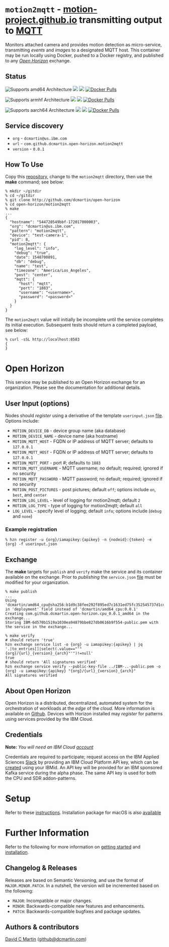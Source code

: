# `motion2mqtt` - [motion-project.github.io][motion-project-io] transmitting output to [MQTT][mqtt-org]

[mqtt-org]: http://mqtt.org/
[motion-project-io]: https://motion-project.github.io/

Monitors attached camera and provides motion detection as micro-service, transmitting _events_ and _images_ to a designated MQTT host.  This container may be run locally using Docker, pushed to a Docker registry, and published to any [_Open Horizon_][open-horizon] exchange.

## Status

![Supports amd64 Architecture][amd64-shield]
[![](https://images.microbadger.com/badges/image/dcmartin/amd64_motion2mqtt-beta.svg)](https://microbadger.com/images/dcmartin/amd64_motion2mqtt-beta "Get your own image badge on microbadger.com")
[![](https://images.microbadger.com/badges/version/dcmartin/amd64_motion2mqtt-beta.svg)](https://microbadger.com/images/dcmartin/amd64_motion2mqtt-beta "Get your own version badge on microbadger.com")
[![Docker Pulls][pulls-amd64]][docker-amd64]

[docker-amd64]: https://hub.docker.com/r/dcmartin/amd64_motion2mqtt-beta
[pulls-amd64]: https://img.shields.io/docker/pulls/dcmartin/amd64_motion2mqtt-beta.svg

![Supports armhf Architecture][arm-shield]
[![](https://images.microbadger.com/badges/image/dcmartin/arm_motion2mqtt-beta.svg)](https://microbadger.com/images/dcmartin/arm_motion2mqtt-beta "Get your own image badge on microbadger.com")
[![](https://images.microbadger.com/badges/version/dcmartin/arm_motion2mqtt-beta.svg)](https://microbadger.com/images/dcmartin/arm_motion2mqtt-beta "Get your own version badge on microbadger.com")
[![Docker Pulls][pulls-arm]][docker-arm]

[docker-arm]: https://hub.docker.com/r/dcmartin/arm_motion2mqtt-beta
[pulls-arm]: https://img.shields.io/docker/pulls/dcmartin/arm_motion2mqtt-beta.svg

![Supports aarch64 Architecture][arm64-shield]
[![](https://images.microbadger.com/badges/image/dcmartin/arm64_motion2mqtt-beta.svg)](https://microbadger.com/images/dcmartin/arm64_motion2mqtt-beta "Get your own image badge on microbadger.com")
[![](https://images.microbadger.com/badges/version/dcmartin/arm64_motion2mqtt-beta.svg)](https://microbadger.com/images/dcmartin/arm64_motion2mqtt-beta "Get your own version badge on microbadger.com")
[![Docker Pulls][pulls-arm64]][docker-arm64]

[docker-arm64]: https://hub.docker.com/r/dcmartin/arm64_motion2mqtt-beta
[pulls-arm64]: https://img.shields.io/docker/pulls/dcmartin/arm64_motion2mqtt-beta.svg

[arm64-shield]: https://img.shields.io/badge/aarch64-yes-green.svg
[amd64-shield]: https://img.shields.io/badge/amd64-yes-green.svg
[arm-shield]: https://img.shields.io/badge/armhf-yes-green.svg

## Service discovery
+ `org` - `dcmartin@us.ibm.com`
+ `url` - `com.github.dcmartin.open-horizon.motion2mqtt`
+ `version` - `0.0.1`

## How To Use

Copy this [repository][repository], change to the `motion2mqtt` directory, then use the **make** command; see below:

```
% mkdir ~/gitdir
% cd ~/gitdir
% git clone http://github.com/dcmartin/open-horizon
% cd open-horizon/motion2mqtt
% make
...
{
  "hostname": "544720549bbf-172017000003",
  "org": "dcmartin@us.ibm.com",
  "pattern": "motion2mqtt",
  "device": "test-camera-1",
  "pid": 8,
  "motion2mqtt": {
    "log_level": "info",
    "debug": "true",
    "date": 1548700891,
    "db": "debug",
    "name": "test",
    "timezone": "America/Los_Angeles",
    "post": "center",
    "mqtt": {
      "host": "mqtt",
      "port": "1883",
      "username": "<username>",
      "password": "<password>"
    }
  }
}

```
The `motion2mqtt` value will initially be incomplete until the service completes its initial execution.  Subsequent tests should return a completed payload, see below:
```
% curl -sSL http://localhost:8583
{
}
```

# Open Horizon

This service may be published to an Open Horizon exchange for an organization.  Please see the documentation for additional details.

## User Input (options)
Nodes should _register_ using a derivative of the template `userinput.json` [file][userinput].  Options include:
+ `MOTION_DEVICE_DB` - device group name (aka database)
+ `MOTION_DEVICE_NAME` - device name (aka hostname)
+ `MOTION_MQTT_HOST` - FQDN or IP address of MQTT server; defaults to `127.0.0.1`
+ `MOTION_MQTT_HOST` - FQDN or IP address of MQTT server; defaults to `127.0.0.1`
+ `MOTION_MQTT_PORT` - port #; defaults to `1883`
+ `MOTION_MQTT_USERNAME` - MQTT username; no default; required; ignored if no security
+ `MOTION_MQTT_PASSWORD` - MQTT password; no default; required; ignored if no security
+ `MOTION_POST_PICTURES` - post pictures; default `off`; options include `on`, `best`, and `center`
+ `MOTION_LOG_LEVEL` - level of logging for motion2mqtt; default `2`
+ `MOTION_LOG_TYPE` - type of logging for motion2mqtt; default `all`
+ `LOG_LEVEL` - specify level of logging; default `info`; options include (`debug` and `none`)
### Example registration
```
% hzn register -u {org}/iamapikey:{apikey} -n {nodeid}:{token} -e {org} -f userinput.json
```
## Exchange

The **make** targets for `publish` and `verify` make the service and its container available on the exchange.  Prior to _publishing_ the `service.json` [file][service-json] must be modified for your organization.
```
% make publish
...
Using 'dcmartin/amd64_cpu@sha256:b1d9c38fee292f895ed7c1631ed75fc352545737d1cd58f762a19e53d9144124' in 'deployment' field instead of 'dcmartin/amd64_cpu:0.0.1'
Creating com.github.dcmartin.open-horizon.cpu_0.0.1_amd64 in the exchange...
Storing IBM-6d570b1519a1030ea94879bbe827db0616b9f554-public.pem with the service in the exchange...
```
```
% make verify
# should return 'true'
hzn exchange service list -o {org} -u iamapikey:{apikey} | jq '.|to_entries[]|select(.value=="'"{org}/{url}_{version}_{arch}"'")!=null'
true
# should return 'All signatures verified'
hzn exchange service verify --public-key-file ../IBM-..-public.pem -o {org} -u iamapikey:{apikey} "{org}/{url}_{version}_{arch}"
All signatures verified
```
## About Open Horizon

Open Horizon is a distributed, decentralized, automated system for the orchestration of workloads at the _edge_ of the *cloud*.  More information is available on [Github][open-horizon].  Devices with Horizon installed may _register_ for patterns using services provided by the IBM Cloud.

## Credentials

**Note:** _You will need an IBM Cloud [account][ibm-registration]_

Credentials are required to participate; request access on the IBM Applied Sciences [Slack][edge-slack] by providing an IBM Cloud Platform API key, which can be [created][ibm-apikeys] using your IBMid.  An API key will be provided for an IBM sponsored Kafka service during the alpha phase.  The same API key is used for both the CPU and SDR addon-patterns.

# Setup

Refer to these [instructions][setup].  Installation package for macOS is also [available][macos-install]

# Further Information

Refer to the following for more information on [getting started][edge-fabric] and [installation][edge-install].

## Changelog & Releases

Releases are based on Semantic Versioning, and use the format
of ``MAJOR.MINOR.PATCH``. In a nutshell, the version will be incremented
based on the following:

- ``MAJOR``: Incompatible or major changes.
- ``MINOR``: Backwards-compatible new features and enhancements.
- ``PATCH``: Backwards-compatible bugfixes and package updates.

## Authors & contributors

[David C Martin][dcmartin] (github@dcmartin.com)

[userinput]: https://github.com/dcmartin/open-horizon/blob/master/motion2mqtt/userinput.json
[service-json]: https://github.com/dcmartin/open-horizon/blob/master/motion2mqtt/service.json
[build-json]: https://github.com/dcmartin/open-horizon/blob/master/motion2mqtt/build.json
[dockerfile]: https://github.com/dcmartin/open-horizon/blob/master/motion2mqtt/Dockerfile


[dcmartin]: https://github.com/dcmartin
[edge-fabric]: https://console.test.cloud.ibm.com/docs/services/edge-fabric/getting-started.html
[edge-install]: https://console.test.cloud.ibm.com/docs/services/edge-fabric/adding-devices.html
[edge-slack]: https://ibm-appsci.slack.com/messages/edge-fabric-users/
[ibm-apikeys]: https://console.bluemix.net/iam/#/apikeys
[ibm-registration]: https://console.bluemix.net/registration/
[issue]: https://github.com/dcmartin/open-horizon/issues
[macos-install]: http://pkg.bluehorizon.network/macos
[open-horizon]: http://github.com/open-horizon/
[repository]: https://github.com/dcmartin/open-horizon
[setup]: https://github.com/dcmartin/open-horizon/blob/master/setup/README.md
